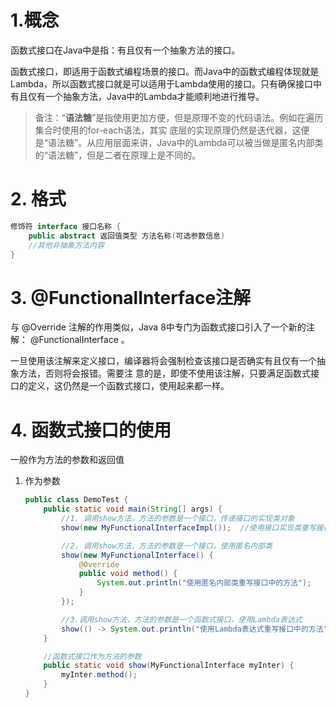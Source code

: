 # 1.概念

函数式接口在Java中是指：有且仅有一个抽象方法的接口。 

函数式接口，即适用于函数式编程场景的接口。而Java中的函数式编程体现就是Lambda，所以函数式接口就是可以适用于Lambda使用的接口。只有确保接口中有且仅有一个抽象方法，Java中的Lambda才能顺利地进行推导。 

> 备注：“**语法糖**”是指使用更加方便，但是原理不变的代码语法。例如在遍历集合时使用的for-each语法，其实 底层的实现原理仍然是迭代器，这便是“语法糖”。从应用层面来讲，Java中的Lambda可以被当做是匿名内部类的“语法糖”，但是二者在原理上是不同的。

# 2. 格式

```java 
修饰符 interface 接口名称 {
	public abstract 返回值类型 方法名称(可选参数信息)
	//其他非抽象方法内容
}
```

# 3. @FunctionalInterface注解

与 @Override 注解的作用类似，Java 8中专门为函数式接口引入了一个新的注解： @FunctionalInterface 。

一旦使用该注解来定义接口，编译器将会强制检查该接口是否确实有且仅有一个抽象方法，否则将会报错。需要注 意的是，即使不使用该注解，只要满足函数式接口的定义，这仍然是一个函数式接口，使用起来都一样。

# 4. 函数式接口的使用

一般作为方法的参数和返回值

1. 作为参数

   ```java 
   public class DemoTest {
       public static void main(String[] args) {
           //1. 调用show方法，方法的参数是一个接口，传递接口的实现类对象
           show(new MyFunctionalInterfaceImpl());  //使用接口实现类重写接口中的方法
   
           //2. 调用show方法，方法的参数是一个接口，使用匿名内部类
           show(new MyFunctionalInterface() {
               @Override
               public void method() {
                   System.out.println("使用匿名内部类重写接口中的方法");
               }
           });
   
           //3.调用show方法，方法的参数是一个函数式接口，使用Lambda表达式
           show(() -> System.out.println("使用Lambda表达式重写接口中的方法"));
       }
   
       //函数式接口作为方法的参数
       public static void show(MyFunctionalInterface myInter) {
           myInter.method();
       }
   }
   ```

   